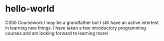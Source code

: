 # hello-world
CS50 Coursework
I may be a grandfather but I still have an active intertest in learning new things. I have taken a few introductory programming courses and am looking forward to learning more!
